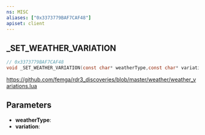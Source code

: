 ```yaml
---
ns: MISC
aliases: ["0x3373779BAF7CAF48"]
apiset: client
---
```

## _SET_WEATHER_VARIATION

```c
// 0x3373779BAF7CAF48
void _SET_WEATHER_VARIATION(const char* weatherType,const char* variation);
```

https://github.com/femga/rdr3_discoveries/blob/master/weather/weather_variations.lua

## Parameters
* **weatherType**:
* **variation**:



